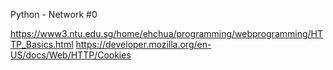 Python - Network #0

https://www3.ntu.edu.sg/home/ehchua/programming/webprogramming/HTTP_Basics.html
https://developer.mozilla.org/en-US/docs/Web/HTTP/Cookies


